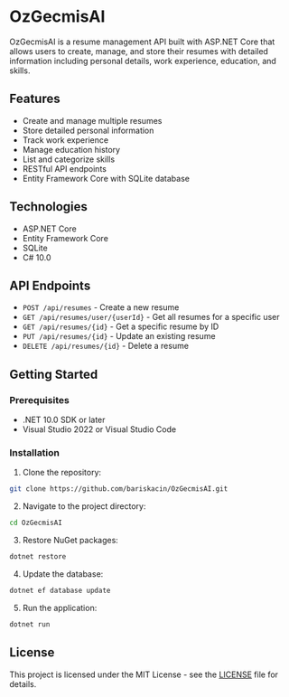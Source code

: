 # OzGecmisAI

OzGecmisAI is a resume management API built with ASP.NET Core that allows users to create, manage, and store their resumes with detailed information including personal details, work experience, education, and skills.

## Features

- Create and manage multiple resumes
- Store detailed personal information
- Track work experience
- Manage education history
- List and categorize skills
- RESTful API endpoints
- Entity Framework Core with SQLite database

## Technologies

- ASP.NET Core
- Entity Framework Core
- SQLite
- C# 10.0

## API Endpoints

- `POST /api/resumes` - Create a new resume
- `GET /api/resumes/user/{userId}` - Get all resumes for a specific user
- `GET /api/resumes/{id}` - Get a specific resume by ID
- `PUT /api/resumes/{id}` - Update an existing resume
- `DELETE /api/resumes/{id}` - Delete a resume

## Getting Started

### Prerequisites

- .NET 10.0 SDK or later
- Visual Studio 2022 or Visual Studio Code

### Installation

1. Clone the repository:
```bash
git clone https://github.com/bariskacin/OzGecmisAI.git
```

2. Navigate to the project directory:
```bash
cd OzGecmisAI
```

3. Restore NuGet packages:
```bash
dotnet restore
```

4. Update the database:
```bash
dotnet ef database update
```

5. Run the application:
```bash
dotnet run
```

## License

This project is licensed under the MIT License - see the [LICENSE](LICENSE) file for details.